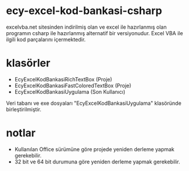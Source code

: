 # ecy-excel-kod-bankasi-csharp

excelvba.net sitesinden indirilmiş olan ve excel ile hazırlanmış olan programın csharp ile hazırlanmış alternatif bir versiyonudur. Excel VBA ile ilgili kod parçalarını içermektedir.

# klasörler
- EcyExcelKodBankasiRichTextBox (Proje)
- EcyExcelKodBankasiFastColoredTextBox (Proje)
- EcyExcelKodBankasiUygulama (Son Kullanıcı)

Veri tabanı ve exe dosyaları "EcyExcelKodBankasiUygulama" klasöründe birleştirilmiştir.

# notlar
- Kullanılan Office sürümüne göre projede yeniden derleme yapmak gerekebilir.
- 32 bit ve 64 bit durumuna göre yeniden derleme yapmak gerekebilir.